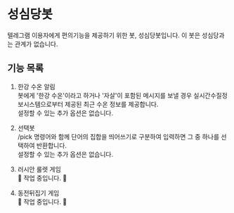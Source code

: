 # 성심당봇

텔레그램 이용자에게 편의기능을 제공하기 위한 봇, 성심당봇입니다.
이 봇은 성심당과는 관계가 없습니다.

## 기능 목록

1. 한강 수온 알림  
봇에게 '한강 수온'이라고 하거나 '자살'이 포함된 메시지를 보낼 경우 실시간수질정보시스템으로부터 제공된 최근 수온 정보를 제공합니다.  
설정할 수 있는 추가 옵션은 없습니다.

2. 선택봇  
/pick 명령어와 함께 단어의 집합을 띄어쓰기로 구분하여 입력하면 그 중 하나를 선택하여 반환합니다.  
설정할 수 있는 추가 옵션은 없습니다.

3. 러시안 룰렛 게임  
🚧 작업 중입니다. 🚧  

4. 동전뒤집기 게임  
🚧 작업 중입니다. 🚧
